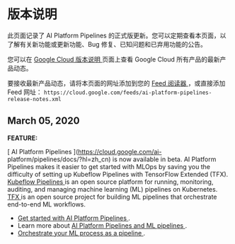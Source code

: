 #  版本说明

此页面记录了 AI Platform Pipelines 的正式版更新。您可以定期查看本页面，以了解有关新功能或更新功能、Bug
修复、已知问题和已弃用功能的公告。

您可以在 [ Google Cloud 版本说明 ](https://cloud.google.com/release-notes?hl=zh_cn)
页面上查看 Google Cloud 所有产品的最新产品动态。

要接收最新产品动态，请将本页面的网址添加到您的 [ Feed 阅读器
](https://wikipedia.org/wiki/Comparison_of_feed_aggregators) ，或直接添加 Feed 网址： `
https://cloud.google.com/feeds/ai-platform-pipelines-release-notes.xml `

##  March 05, 2020

**FEATURE:**

[ AI Platform Pipelines ](https://cloud.google.com/ai-
platform/pipelines/docs/?hl=zh_cn) is now available in beta. AI Platform
Pipelines makes it easier to get started with MLOps by saving you the
difficulty of setting up Kubeflow Pipelines with TensorFlow Extended (TFX). [
Kubeflow Pipelines
](https://www.kubeflow.org/docs/pipelines/overview/pipelines-overview/) is an
open source platform for running, monitoring, auditing, and managing machine
learning (ML) pipelines on Kubernetes. [ TFX
](https://www.tensorflow.org/tfx?hl=zh_cn) is an open source project for
building ML pipelines that orchestrate end-to-end ML workflows.

  * [ Get started with AI Platform Pipelines ](https://cloud.google.com/ai-platform/pipelines/docs/getting-started?hl=zh_cn) . 
  * Learn more about [ AI Platform Pipelines and ML pipelines ](https://cloud.google.com/ai-platform/pipelines/docs/introduction?hl=zh_cn) . 
  * [ Orchestrate your ML process as a pipeline ](https://cloud.google.com/ai-platform/pipelines/docs/create-pipeline?hl=zh_cn) . 

